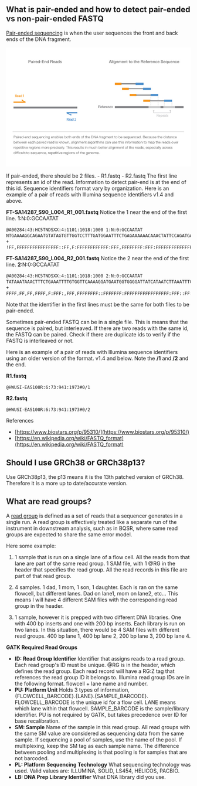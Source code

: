 ## What is pair-ended and how to detect pair-ended vs non-pair-ended FASTQ

[Pair-ended sequencing](https://www.illumina.com/science/technology/next-generation-sequencing/plan-experiments/paired-end-vs-single-read.html) is when the user sequences the front and back ends of the DNA fragment.

![Paired Sequencing](../assets/images/pairedseq.jpg "Paired Sequencing")


If pair-ended, there should be 2 files.
	- R1.fastq
	- R2.fastq
The first line represents an id of the read. Information to detect pair-end is at the end of this id. Sequence identifiers format vary by organization. Here is an example of a pair of reads with Illumina sequence identifiers v1.4 and above.

**FT-SA14287_S90_L004_R1_001.fastq**
Notice the 1 near the end of the first line. __1__:N:0:GCCAATAT
```
@A00284:43:HC5TNDSXX:4:1101:1018:1000 1:N:0:GCCAATAT
NTGAAAAGGCAGAATGTATAGTGTTGGTCCTTTGATGGAATTTCTGAGAAAAAACAAACTATTCCAGATGATGACTAAATCACATAGTTTTAAATCTTCTGTAGATTTTTAATGGTTTTTTTTCAAAAACGCATATTGTTCAATATAATAA
+
!FF,FFFFFFFFFFFFFFFF::FF,F:FFFFFFFFFFFF:FFF,FFFFFFFF:FFF:FFFFFFFFFFFFFFFFFFFFFFFFFFFFFFFFFFFFFFF:FFFFFFFF:FFFFFFFFFFFFFFF:F,FFF:,FFFFF:FFFFFFFFFFFFFFFF
```

  **FT-SA14287_S90_L004_R2_001.fastq**
  Notice the 2 near the end of the first line. __2__:N:0:GCCAATAT
  ```
  @A00284:43:HC5TNDSXX:4:1101:1018:1000 2:N:0:GCCAATAT
TATAAATAAACTTTCTGAAATTTTGTGGTTCAAAAGGATGAATGGTGGGGATTATCATAATCTTAAATTTCTACAAAACTCTAGCAAAGATACTAACTGGTGTGATTTTTTTCTTTTTTGTATCATACTGCACATTTGTGAATCCACCAAG
+
FFFF,FF,FF,FFFF,F:FFF:,FFF,FFFFFFFF::FFFFFFF:FFFFFFFFFFFFFFFFF:FFF::FF:FFFFFFF,F::,::FFFFF:FF,FF,FFFFFFFFFFFF,:FF:,F:FFFFF,:FFF:FF,FFFFF:,FFFFFF,F:FF,:
  ```

Note that the identifier in the first lines must be the same for both files to be pair-ended.

Sometimes pair-ended FASTQ can be in a single file. This is means that the sequence is paired, but interleaved. If there are two reads with the same id, the FASTQ can be paired. Check if there are duplicate ids to verify if the FASTQ is interleaved or not.

Here is an example of a pair of reads with Illumina sequence identifiers using an older version of the format. v1.4 and below.
Note the **/1** and **/2** and the end.

**R1.fastq**
```
@HWUSI-EAS100R:6:73:941:1973#0/1
```
**R2.fastq**
```
@HWUSI-EAS100R:6:73:941:1973#0/2
```
References
- [https://www.biostars.org/p/95310/](https://www.biostars.org/p/95310/)
- [https://en.wikipedia.org/wiki/FASTQ_format](https://en.wikipedia.org/wiki/FASTQ_format)

## Should I use GRCh38 or GRCh38p13?
Use GRCh38p13, the p13 means it is the 13th patched version of GRCh38. Therefore it is a more up to date/accurate version.

## What are read groups?
A [read group](https://software.broadinstitute.org/gatk/documentation/article.php?id=6472) is defined as a set of reads that a sequencer generates in a single run. A read group is effectively treated like a separate run of the instrument in downstream analysis, such as in BQSR, where same read groups are expected to share the same error model.

Here some example:

1. 1 sample that is run on a single lane of a flow cell. All the reads from that lane are part of the same read group. 1 SAM file, with 1 @RG in the header that specifies the read group. All the read records in this file are part of that read group.

2. 4 samples. 1 dad, 1 mom, 1 son, 1 daughter. Each is ran on the same flowcell, but different lanes. Dad on lane1, mom on lane2, etc... This means I will have 4 different SAM files with the corresponding read group in the header.

3. 1 sample, however it is prepped with two different DNA libraries. One with 400 bp inserts and one with 200 bp inserts. Each library is run on two lanes. In this situation, there would be 4 SAM files with different read groups. 400 bp lane 1, 400 bp lane 2, 200 bp lane 3, 200 bp lane 4.

__GATK Required Read Groups__
- __ID: Read Group Identifier__ Identifier that assigns reads to a read group. Each read group's ID must be unique. @RG is in the header, which defines the read group. Each read record will have a RG:Z tag that references the read group ID it belongs to. Illumina read group IDs are in the following format. flowcell + lane name and number.
- __PU: Platform Unit__ Holds 3 types of information, {FLOWCELL_BARCODE}.{LANE}.{SAMPLE_BARCODE}. FLOWCELL_BARCODE is the unique id for a flow cell. LANE means which lane within that flowcell. SAMPLE_BARCODE is the sample/library identifier. PU is not required by GATK, but takes precedence over ID for base recalibration.
- __SM: Sample__ Name of the sample in this read group. All read groups with the same SM value are considered as sequencing data from the same sample. If sequencing a pool of samples, use the name of the pool. If multiplexing, keep the SM tag as each sample name. The difference between pooling and multiplexing is that pooling is for samples that are not barcoded.
- __PL: Platform Sequencing Technology__ What sequencing technology was used. Valid values are: ILLUMINA, SOLID, LS454, HELICOS, PACBIO.
- __LB: DNA Prep Library Identifier__ What DNA library did you use.
